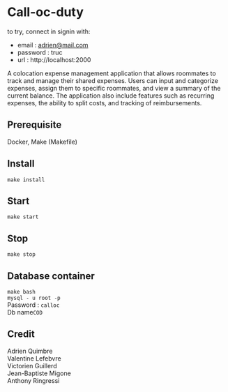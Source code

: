 # Call-oc-duty

to try, connect in signin with:
- email : adrien@mail.com
- password : truc
- url : http://localhost:2000

A colocation expense management application that allows roommates to track and manage their shared expenses.
Users can input and categorize expenses, assign them to specific roommates, and view a summary of the current balance.
The application also include features such as recurring expenses, the ability to split costs, and tracking of reimbursements.

## Prerequisite
Docker, Make (Makefile)

## Install
`make install`

## Start
`make start`

## Stop
`make stop`

## Database container
`make bash` <br>
`mysql - u root -p` <br>
Password : `calloc`<br>
Db name`COD`<br>

## Credit
Adrien Quimbre <br>
Valentine Lefebvre <br>
Victorien Guillerd <br>
Jean-Baptiste Migone <br>
Anthony Ringressi <br>
